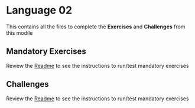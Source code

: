 # Language 02

This contains all the files to complete the **Exercises** and **Challenges** from this modile

## Mandatory Exercises

Review the [Readme](./exercises/Readme.md) to see the instructions to run/test mandatory exercises


## Challenges

Review the [Readme](./challenges/Readme.md) to see the instructions to run/test mandatory exercises
